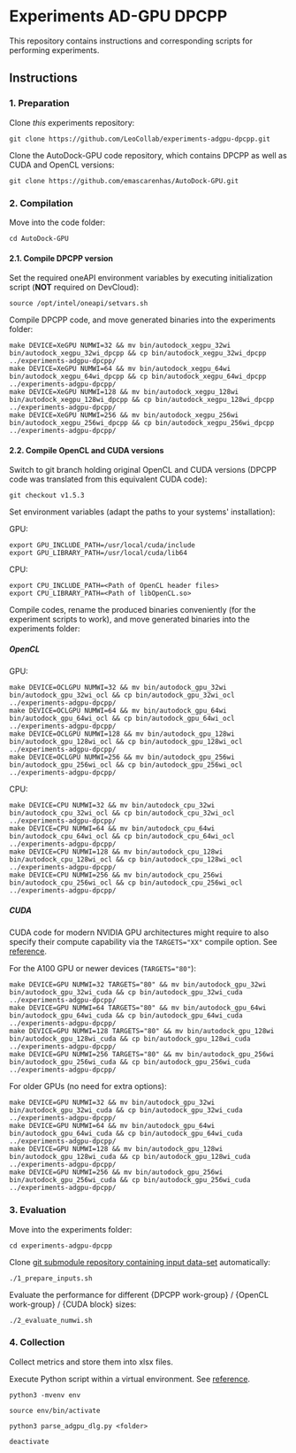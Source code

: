 # Experiments AD-GPU DPCPP

This repository contains instructions and corresponding scripts for performing experiments.

## Instructions

### 1. Preparation

Clone _this_ experiments repository:

```
git clone https://github.com/LeoCollab/experiments-adgpu-dpcpp.git
```

Clone the AutoDock-GPU code repository, which contains DPCPP as well as CUDA and OpenCL versions:

```
git clone https://github.com/emascarenhas/AutoDock-GPU.git
```

### 2. Compilation

Move into the code folder:

```
cd AutoDock-GPU
```

#### 2.1. Compile DPCPP version

Set the required oneAPI environment variables by executing initialization script (**NOT** required on DevCloud):

```
source /opt/intel/oneapi/setvars.sh
```

Compile DPCPP code, and move generated binaries into the experiments folder:

```
make DEVICE=XeGPU NUMWI=32 && mv bin/autodock_xegpu_32wi bin/autodock_xegpu_32wi_dpcpp && cp bin/autodock_xegpu_32wi_dpcpp ../experiments-adgpu-dpcpp/
make DEVICE=XeGPU NUMWI=64 && mv bin/autodock_xegpu_64wi bin/autodock_xegpu_64wi_dpcpp && cp bin/autodock_xegpu_64wi_dpcpp ../experiments-adgpu-dpcpp/
make DEVICE=XeGPU NUMWI=128 && mv bin/autodock_xegpu_128wi bin/autodock_xegpu_128wi_dpcpp && cp bin/autodock_xegpu_128wi_dpcpp ../experiments-adgpu-dpcpp/
make DEVICE=XeGPU NUMWI=256 && mv bin/autodock_xegpu_256wi bin/autodock_xegpu_256wi_dpcpp && cp bin/autodock_xegpu_256wi_dpcpp ../experiments-adgpu-dpcpp/
```

#### 2.2. Compile OpenCL and CUDA versions

Switch to git branch holding original OpenCL and CUDA versions (DPCPP code was translated from this equivalent CUDA code):

```
git checkout v1.5.3
```

Set environment variables (adapt the paths to your systems' installation):

GPU:

```
export GPU_INCLUDE_PATH=/usr/local/cuda/include
export GPU_LIBRARY_PATH=/usr/local/cuda/lib64
```

CPU:

```
export CPU_INCLUDE_PATH=<Path of OpenCL header files>
export CPU_LIBRARY_PATH=<Path of libOpenCL.so>
```


Compile codes, rename the produced binaries conveniently (for the experiment scripts to work), and move generated binaries into the experiments folder:

##### OpenCL


GPU:

```
make DEVICE=OCLGPU NUMWI=32 && mv bin/autodock_gpu_32wi bin/autodock_gpu_32wi_ocl && cp bin/autodock_gpu_32wi_ocl ../experiments-adgpu-dpcpp/
make DEVICE=OCLGPU NUMWI=64 && mv bin/autodock_gpu_64wi bin/autodock_gpu_64wi_ocl && cp bin/autodock_gpu_64wi_ocl ../experiments-adgpu-dpcpp/
make DEVICE=OCLGPU NUMWI=128 && mv bin/autodock_gpu_128wi bin/autodock_gpu_128wi_ocl && cp bin/autodock_gpu_128wi_ocl ../experiments-adgpu-dpcpp/
make DEVICE=OCLGPU NUMWI=256 && mv bin/autodock_gpu_256wi bin/autodock_gpu_256wi_ocl && cp bin/autodock_gpu_256wi_ocl ../experiments-adgpu-dpcpp/
```

CPU:

```
make DEVICE=CPU NUMWI=32 && mv bin/autodock_cpu_32wi bin/autodock_cpu_32wi_ocl && cp bin/autodock_cpu_32wi_ocl ../experiments-adgpu-dpcpp/
make DEVICE=CPU NUMWI=64 && mv bin/autodock_cpu_64wi bin/autodock_cpu_64wi_ocl && cp bin/autodock_cpu_64wi_ocl ../experiments-adgpu-dpcpp/
make DEVICE=CPU NUMWI=128 && mv bin/autodock_cpu_128wi bin/autodock_cpu_128wi_ocl && cp bin/autodock_cpu_128wi_ocl ../experiments-adgpu-dpcpp/
make DEVICE=CPU NUMWI=256 && mv bin/autodock_cpu_256wi bin/autodock_cpu_256wi_ocl && cp bin/autodock_cpu_256wi_ocl ../experiments-adgpu-dpcpp/
```

##### CUDA

CUDA code for modern NVIDIA GPU architectures might require to also specify their compute capability via the `TARGETS="XX"` compile option. See [reference](https://github.com/ccsb-scripps/AutoDock-GPU/issues/172#issuecomment-1010263229).

For the A100 GPU or newer devices (`TARGETS="80"`):

```
make DEVICE=GPU NUMWI=32 TARGETS="80" && mv bin/autodock_gpu_32wi bin/autodock_gpu_32wi_cuda && cp bin/autodock_gpu_32wi_cuda ../experiments-adgpu-dpcpp/
make DEVICE=GPU NUMWI=64 TARGETS="80" && mv bin/autodock_gpu_64wi bin/autodock_gpu_64wi_cuda && cp bin/autodock_gpu_64wi_cuda ../experiments-adgpu-dpcpp/
make DEVICE=GPU NUMWI=128 TARGETS="80" && mv bin/autodock_gpu_128wi bin/autodock_gpu_128wi_cuda && cp bin/autodock_gpu_128wi_cuda ../experiments-adgpu-dpcpp/
make DEVICE=GPU NUMWI=256 TARGETS="80" && mv bin/autodock_gpu_256wi bin/autodock_gpu_256wi_cuda && cp bin/autodock_gpu_256wi_cuda ../experiments-adgpu-dpcpp/
```

For older GPUs (no need for extra options):

```
make DEVICE=GPU NUMWI=32 && mv bin/autodock_gpu_32wi bin/autodock_gpu_32wi_cuda && cp bin/autodock_gpu_32wi_cuda ../experiments-adgpu-dpcpp/
make DEVICE=GPU NUMWI=64 && mv bin/autodock_gpu_64wi bin/autodock_gpu_64wi_cuda && cp bin/autodock_gpu_64wi_cuda ../experiments-adgpu-dpcpp/
make DEVICE=GPU NUMWI=128 && mv bin/autodock_gpu_128wi bin/autodock_gpu_128wi_cuda && cp bin/autodock_gpu_128wi_cuda ../experiments-adgpu-dpcpp/
make DEVICE=GPU NUMWI=256 && mv bin/autodock_gpu_256wi bin/autodock_gpu_256wi_cuda && cp bin/autodock_gpu_256wi_cuda ../experiments-adgpu-dpcpp/
```


### 3. Evaluation

Move into the experiments folder:

```
cd experiments-adgpu-dpcpp
```

Clone [git submodule repository containing input data-set](https://gitlab.com/L30nardoSV/ad-gpu_miniset_20.git) automatically: 

```
./1_prepare_inputs.sh
```

Evaluate the performance for different {DPCPP work-group} / {OpenCL work-group} / {CUDA block} sizes:

```
./2_evaluate_numwi.sh
```

### 4. Collection

Collect metrics and store them into xlsx files.

Execute Python script within a virtual environment. See [reference](https://www.freecodecamp.org/news/how-to-setup-virtual-environments-in-python).

```
python3 -mvenv env
```

```
source env/bin/activate
```

```
python3 parse_adgpu_dlg.py <folder>
```

```
deactivate
```


